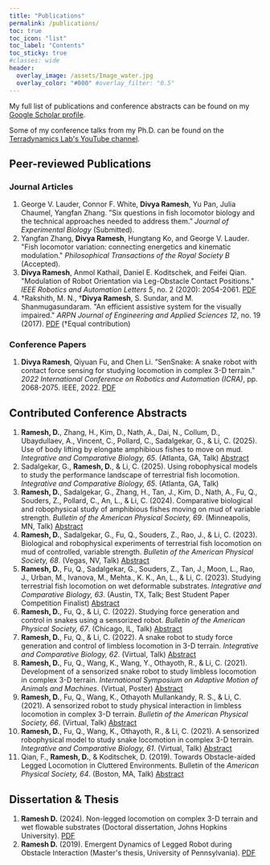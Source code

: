 ```yaml
---
title: "Publications"
permalink: /publications/
toc: true
toc_icon: "list"
toc_label: "Contents"
toc_sticky: true
#classes: wide
header:
  overlay_image: /assets/Image_water.jpg
  overlay_color: "#000" #overlay_filter: "0.5"
---
```


My full list of publications and conference abstracts can be found on my [Google Scholar profile](https://scholar.google.com/citations?user=sdDxVQoAAAAJ&hl=en).

Some of my conference talks from my Ph.D. can be found on the [Terradynamics Lab's YouTube channel](https://www.youtube.com/@terradynamicslab).

## Peer-reviewed Publications

### Journal Articles

1.  George V. Lauder, Connor F. White, **Divya Ramesh**, Yu Pan, Julia Chaumel, Yangfan Zhang. ”Six questions in fish locomotor
biology and the technical approaches needed to address them.” *Journal of Experimental Biology* (Submitted).
2.  Yangfan Zhang, **Divya Ramesh**, Hungtang Ko, and George V. Lauder. "Fish locomotor variation: connecting energetics and
kinematic modulation." *Philosophical Transactions of the Royal Society B* (Accepted).
3. **Divya Ramesh**, Anmol Kathail, Daniel E. Koditschek, and Feifei Qian. "Modulation of Robot Orientation via Leg-Obstacle
Contact Positions." *IEEE Robotics and Automation Letters 5*, no. 2 (2020): 2054-2061. [PDF](https://ieeexplore.ieee.org/stamp/stamp.jsp?tp=&arnumber=8977332)
4. †Rakshith, M. N., †**Divya Ramesh**, S. Sundar, and M. Shanmugasundaram. "An efficient assistive system for the visually impaired."
*ARPN Journal of Engineering and Applied Sciences 12*, no. 19 (2017). [PDF](https://www.arpnjournals.org/jeas/research_papers/rp_2017/jeas_1017_6390.pdf) (†Equal contribution)

### Conference Papers

1. **Divya Ramesh**, Qiyuan Fu, and Chen Li. ”SenSnake: A snake robot with contact force sensing for studying locomotion in
complex 3-D terrain.” *2022 International Conference on Robotics and Automation (ICRA)*, pp. 2068-2075. IEEE, 2022. [PDF](https://ieeexplore.ieee.org/stamp/stamp.jsp?tp=&arnumber=9812159)

## Contributed Conference Abstracts

1. **Ramesh, D.**, Zhang, H., Kim, D., Nath, A., Dai, N., Collum, D., Ubaydullaev, A., Vincent, C., Pollard, C., Sadalgekar, G., & Li,
C. (2025). Use of body lifting by elongate amphibious fishes to move on mud. *Integrative and Comparative Biology, 65*. (Atlanta,
GA, Talk) [Abstract](chrome-extension://efaidnbmnnnibpcajpcglclefindmkaj/https://watermark02.silverchair.com/icaf004.pdf?token=AQECAHi208BE49Ooan9kkhW_Ercy7Dm3ZL_9Cf3qfKAc485ysgAAA3owggN2BgkqhkiG9w0BBwagggNnMIIDYwIBADCCA1wGCSqGSIb3DQEHATAeBglghkgBZQMEAS4wEQQMzmYmSE2KT_JQUHRTAgEQgIIDLQraW__Dg_V9adQaa8ep5-ytKQstxsnbVOsXLfBQbwVfWUyqlFlNgiAzqeX98OSUYXa4hCrB4Ce28DksqcJAi-AzZ9yYz7o9tYlYY5bSIwNaPFOMHVoa64ZxWVjd4-UlQsAMIZBjxuZznbYwSRm6tKM9sAHL9e2DW8nNTGA2oA54ia05NsE4hPHLnk_C0xKKo0rGZ-6nANa5B5miGuU4BZOAZQQNOYI-8yRlqEUUPmT86W1s0f9j_vRGxTnxTFdLrJQliXyG-zpLB2RS1QYANK77zqUlKSskHhWXhcH9_DEEF_NvEtDIT63h7_NzSI9OEWUVy9WpXlC9Gs9BjnipQIZZrUFEw7tP4Nmjrd8eyFep3ED5_4IEGy1RBA2kPpX368xxl4mK03rA4bRPsT8mG_3ddcv7HJVTMMsMJcGo_MglMat98a27IDzR9eSRl_LtD-1hNPDt8G-CqR2Z5xB6HFEauK4mQPSAMI6_NsstAVjxSwa4tlhSCdKjcBecGKsF5XyvpIyyR1R3wGOmWxT7MFpGStSS6Tim3L9P9OI7vu_Xq-fsLMfnFJxEmdgrZEDnJCNQpet2jmtJepyRXvju3WoKXP1dqXPW8A4Hqr3Ct4BKdQmFxbI-OmOy02UNGs3yrg6S5QsyNPzJEfURbdm0C7FtwVXDB87aYkIbUKUy9zDzB6hOasbIGFt4KGqfqd8bSAPhtQXjcqPLhk0W7N-3lxOQDNTGlcFIQcXz2Y17jzmj1LWRVh0ojpH8TFGso11fm33a0Ee3qVlNVkLQeb058OekthLQdDeTwwJc9GbWBmQDgiAg6vHOp4XXxW_w1NrIRw4RBLj9ckMRJuDxvDhL-8eTlUAV9mUr1C8WR_TidqQWyqADThVGb2pYffN0xgWpvWrLo0fqn29GY4gR82zdVmnu2wT_7JXzWbUT6zlXa2mxQLwxyilrlnlLbI2FMwXyypMZpwMC7PgDcQ-WdJBoqrwGK3mZSSBWHi-xOErNoPnyey22XNzDbcPfpnrXIoisxb8Pqos9xQ-DJP2Yg8THb4GnypVnuy6diJ_PGW24rSgKYJxripXJD_rL0IdSWw)
2. Sadalgekar, G., **Ramesh, D.**, & Li, C. (2025). Using robophysical models to study the performance landscape of terrestrial fish
locomotion. *Integrative and Comparative Biology, 65*. (Atlanta, GA, Talk)
3. **Ramesh, D.**, Sadalgekar, G., Zhang, H., Tan, J., Kim, D., Nath, A., Fu, Q., Souders, Z., Pollard, C., An, L., & Li, C. (2024).
Comparative biological and robophysical study of amphibious fishes moving on mud of variable strength. *Bulletin of the American
Physical Society, 69*. (Minneapolis, MN, Talk) [Abstract](https://meetings.aps.org/Meeting/MAR24/Session/G38.12)
3. **Ramesh, D.**, Sadalgekar, G., Fu, Q., Souders, Z., Rao, J., & Li, C. (2023). Biological and robophysical experiments of terrestrial
fish locomotion on mud of controlled, variable strength. *Bulletin of the American Physical Society, 68*. (Vegas, NV, Talk) [Abstract](https://meetings.aps.org/Meeting/MAR23/Session/S10.11)
3. **Ramesh, D.**, Fu, Q., Sadalgekar, G., Souders, Z., Tan, J., Moon, L., Rao, J., Urban, M., Ivanova, M., Mehta., K. K., An, L., & Li,
C. (2023). Studying terrestrial fish locomotion on wet deformable substrates. *Integrative and Comparative Biology, 63*. (Austin,
TX, Talk; Best Student Paper Competition Finalist) [Abstract](https://www.xcdsystem.com/sicb/program/5X9OIbU/index.cfm?pgid=377&sid=9037&abid=33132)
3. **Ramesh, D.**, Fu, Q., & Li, C. (2022). Studying force generation and control in snakes using a sensorized robot. *Bulletin of the
American Physical Society, 67*. (Chicago, IL, Talk) [Abstract](https://meetings.aps.org/Meeting/MAR22/Session/K03.12)
3. **Ramesh, D.**, Fu, Q., & Li, C. (2022). A snake robot to study force generation and control of limbless locomotion in 3-D terrain.
*Integrative and Comparative Biology, 62*. (Virtual, Talk) [Abstract](https://sicb.burkclients.com/meetings/2022/schedule/abstractdetails.php?id=514)
3. **Ramesh, D.**, Fu, Q., Wang, K., Wang, Y., Othayoth, R., & Li, C. (2021). Development of a sensorized snake robot to study
limbless locomotion in complex 3-D terrain. *International Symposium on Adaptive Motion of Animals and Machines*. (Virtual,
Poster) [Abstract](https://web.archive.org/web/20220725212059id_/https:/ir.library.osaka-u.ac.jp/repo/ouka/all/84885/s60b5360e27c7d.pdf)
3. **Ramesh, D.**, Fu, Q., Wang, K., Othayoth Mullankandy, R. S., & Li, C. (2021). A sensorized robot to study physical interaction in
limbless locomotion in complex 3-D terrain. *Bulletin of the American Physical Society, 66*. (Virtual, Talk) [Abstract](https://meetings.aps.org/Meeting/MAR21/Session/R14.6)
3. **Ramesh, D.**, Fu, Q., Wang, K., Othayoth, R., & Li, C. (2021). A sensorized robophysical model to study snake locomotion
in complex 3-D terrain. *Integrative and Comparative Biology, 61*. (Virtual, Talk) [Abstract](https://sicb.org/abstracts/a-sensorized-robophysical-model-to-study-snake-locomotion-in-complex-3-d-terrain/)
3. Qian, F., **Ramesh, D.**, & Koditschek, D. (2019). Towards Obstacle-aided Legged Locomotion in Cluttered Environments. Bulletin
of the *American Physical Society, 64*. (Boston, MA, Talk) [Abstract](https://meetings.aps.org/Meeting/MAR19/Session/S64.14)

## Dissertation & Thesis

1. **Ramesh D.** (2024). Non-legged locomotion on complex 3-D terrain and wet flowable substrates (Doctoral dissertation, Johns Hopkins University). [PDF](https://jscholarship.library.jhu.edu/items/034d9c8b-dec8-44cb-9077-23ca4cdfb74e)
2. **Ramesh D.** (2019). Emergent Dynamics of Legged Robot during Obstacle Interaction (Master's thesis, University of Pennsylvania). [PDF](https://find.library.upenn.edu/catalog/9977572430803681?hld_id=22597515380003681)
